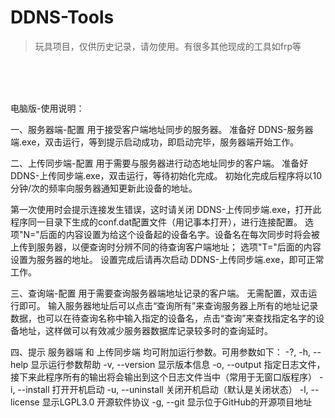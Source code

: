 # DDNS-Tools

> 玩具项目，仅供历史记录，请勿使用。有很多其他现成的工具如frp等

<br/><br/><br/>

电脑版-使用说明：

一、服务器端-配置
  用于接受客户端地址同步的服务器。
  准备好 DDNS-服务器端.exe，双击运行，等到提示启动成功，即启动完毕，服务器端开始工作。

二、上传同步端-配置
  用于需要与服务器进行动态地址同步的客户端。
  准备好 DDNS-上传同步端.exe，双击运行，等待初始化完成。
  初始化完成后程序将以10分钟/次的频率向服务器通知更新此设备的地址。

  第一次使用时会提示连接发生错误，这时请关闭 DDNS-上传同步端.exe，打开此程序同一目录下生成的conf.dat配置文件（用记事本打开），进行连接配置。
  选项"N="后面的内容设置为给这个设备起的设备名字。设备名在每次同步时将会被上传到服务器，以便查询时分辨不同的待查询客户端地址；
  选项"T="后面的内容设置为服务器的地址。
  设置完成后请再次启动 DDNS-上传同步端.exe，即可正常工作。

三、查询端-配置
  用于需要查询服务器端地址记录的客户端。
  无需配置，双击运行即可。
  输入服务器地址后可以点击“查询所有”来查询服务器上所有的地址记录数据，也可以在待查询名称中输入指定的设备名，点击“查询”来查找指定名字的设备地址，这样做可以有效减少服务器数据库记录较多时的查询延时。

四、提示
  服务器端 和 上传同步端 均可附加运行参数。可用参数如下：
  -?, -h, --help       显示运行参数帮助
  -v, --version        显示版本信息
  -o, --output <file>  指定日志文件，接下来此程序所有的输出将会输出到这个日志文件当中（常用于无窗口版程序）
  -i, --install        打开开机启动
  -u, --uninstall      关闭开机启动（默认是关闭状态）
  -l, --license        显示LGPL3.0 开源软件协议
  -g, --git            显示位于GitHub的开源项目地址
